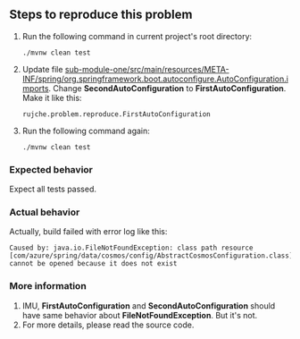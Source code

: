 ## Steps to reproduce this problem

1. Run the following command in current project's root directory:
    ```shell
    ./mvnw clean test
    ```
2. Update file [sub-module-one/src/main/resources/META-INF/spring/org.springframework.boot.autoconfigure.AutoConfiguration.imports](sub-module-one/src/main/resources/META-INF/spring/org.springframework.boot.autoconfigure.AutoConfiguration.imports).
Change **SecondAutoConfiguration** to **FirstAutoConfiguration**. Make it like this:
    ```text
    rujche.problem.reproduce.FirstAutoConfiguration
    ```
3. Run the following command again:
    ```shell
    ./mvnw clean test
    ```

### Expected behavior

Expect all tests passed.

### Actual behavior

Actually, build failed with error log like this:

```text
Caused by: java.io.FileNotFoundException: class path resource [com/azure/spring/data/cosmos/config/AbstractCosmosConfiguration.class] cannot be opened because it does not exist
```

### More information

1. IMU, **FirstAutoConfiguration** and **SecondAutoConfiguration** should have same behavior about **FileNotFoundException**. But it's not.
2. For more details, please read the source code.
